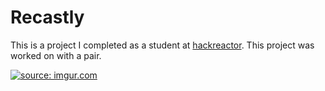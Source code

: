 # Recastly
This is a project I completed as a student at [hackreactor](http://hackreactor.com). This project was worked on with a pair.

<a href="https://imgur.com/4edeHj2"><img src="https://i.imgur.com/4edeHj2.png" title="source: imgur.com" /></a>